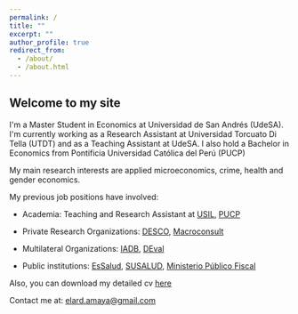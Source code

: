 ```yaml
---
permalink: /
title: ""
excerpt: ""
author_profile: true
redirect_from: 
  - /about/
  - /about.html
---
```


Welcome to my site
------
I'm a Master Student in Economics at Universidad de San Andrés (UdeSA). I'm currently working as a Research Assistant at Universidad Torcuato Di Tella (UTDT) and as a Teaching Assistant at UdeSA. I also hold a Bachelor in Economics from Pontificia Universidad Católica del Perú (PUCP)

My main research interests are applied microeconomics, crime, health and gender economics.

My previous job positions have involved:

* Academia: Teaching and Research Assistant at [USIL](https://investigacion.usil.edu.pe/), [PUCP](https://departamento.pucp.edu.pe/economia/)

* Private Research Organizations: [DESCO](https://www.desco.org.pe/), [Macroconsult](https://grupomacro.pe/macroconsult/)

* Multilateral Organizations: [IADB](https://www.iadb.org/es/acceso-informacion/inicio), [DEval](https://www.deval.org/en/)

* Public institutions: [EsSalud](http://www.essalud.gob.pe/ietsi/), [SUSALUD](https://www.gob.pe/susalud), [Ministerio Público Fiscal](https://www.mpf.gob.ar/)

Also, you can download my detailed cv [here](https://drive.google.com/file/d/1-b8X43uTASDCfHJgB3TuWkWJxVoFYtla/view?usp=sharing)

Contact me at:
[elard.amaya@gmail.com](mailto:elard.amaya@gmail.com?subject=[GitHub]%20Source%20Han%20Sans)
